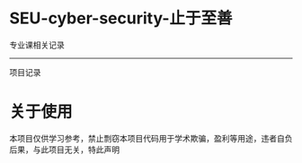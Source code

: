 # SEU-cyber-security-止于至善

专业课相关记录

----
项目记录

# 关于使用
本项目仅供学习参考，禁止剽窃本项目代码用于学术欺骗，盈利等用途，违者自负后果，与此项目无关，特此声明
